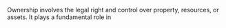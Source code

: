 

Ownership involves the legal right and control over property, resources, or assets. It plays a fundamental role in
